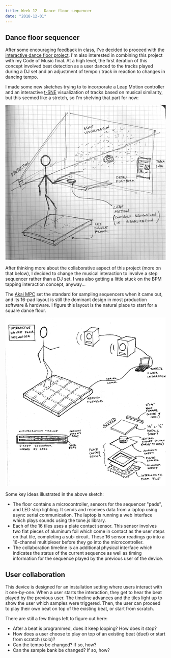 ```yaml
---
title: Week 12 - Dance floor sequencer
date: "2018-12-01"
---
```


## Dance floor sequencer

After some encouraging feedback in class, I've decided to proceed with the [interactive dance floor project](../week-11-final-dance-floor). I'm also interested in combining this project with my Code of Music final. At a high level, the first iteration of this concept involved beat detection as a user danced to the tracks played during a DJ set and an adjustment of tempo / track in reaction to changes in dancing tempo.

I made some new sketches trying to to incorporate a Leap Motion controller and an interactive [t-SNE](https://lvdmaaten.github.io/tsne/) visualization of tracks based on musical similarity, but this seemed like a stretch, so I'm shelving that part for now:

![dance-floor-5](final-project-images/dance-floor-5.jpg)

After thinking more about the collaborative aspect of this project (more on that below), I decided to change the musical interaction to involve a step sequencer rather than a DJ set. I was also getting a little stuck on the BPM tapping interaction concept, anyway...

The [Akai MPC](https://en.wikipedia.org/wiki/Akai_MPC) set the standard for sampling sequencers when it came out, and its 16-pad layout is still the dominant design in most production software & hardware. I figure this layout is the natural place to start for a square dance floor.

![dance-floor-6](final-project-images/dance-floor-6.jpg)

Some key ideas illustrated in the above sketch:

- The floor contains a microcontroller, sensors for the sequencer "pads", and LED strip lighting. It sends and receives data from a laptop using async serial communication. The laptop is running a web interface which plays sounds using the tone.js library.
- Each of the 16 tiles uses a plate contact sensor. This sensor involves two flat pieces of aluminum foil which come in contact as the user steps on that tile, completing a sub-circuit. These 16 sensor readings go into a 16-channel multiplexer before they go into the microcontroller.
- The collaboration timeline is an additional physical interface which indicates the status of the current sequence as well as timing information for the sequence played by the previous user of the device.

## User collaboration

This device is designed for an installation setting where users interact with it one-by-one. When a user starts the interaction, they get to hear the beat played by the previous user. The timeline advances and the tiles light up to show the user which samples were triggered. Then, the user can proceed to play their own beat on top of the existing beat, or start from scratch.

There are still a few things left to figure out here:

- After a beat is programmed, does it keep looping? How does it stop?
- How does a user choose to play on top of an existing beat (duet) or start from scratch (solo)?
- Can the tempo be changed? If so, how?
- Can the sample bank be changed? If so, how?
